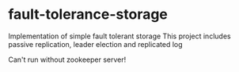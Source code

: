 # fault-tolerance-storage
Implementation of simple fault tolerant storage
This project includes passive replication, leader election and replicated log


Can't run without zookeeper server!
